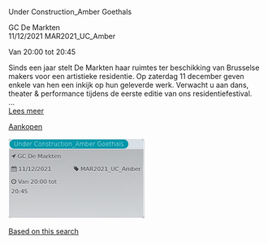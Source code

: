 Under Construction\_Amber Goethals

GC De Markten  
11/12/2021 MAR2021\_UC\_Amber  

Van 20:00 tot 20:45

  

  

Sinds een jaar stelt De Markten haar ruimtes ter beschikking van Brusselse makers voor een artistieke residentie. Op zaterdag 11 december geven enkele van hen een inkijk op hun geleverde werk. Verwacht u aan dans, theater & performance tijdens de eerste editie van ons residentiefestival.  
...  
[Lees meer](https://tickets.vgc.be/activity/subscribe/MAR2021_UC_Amber)

[Aankopen](https://tickets.vgc.be/ticketingActivity/subscribe/MAR2021_UC_Amber)

![](69808.png)

[Based on this search](https://tickets.vgc.be/activity/index?&vrijeplaatsen=1&Age%5B%5D=3%2C5&entity=244)